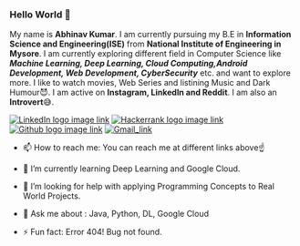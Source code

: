 ### Hello World 👋
My name is **Abhinav Kumar**. I am currently pursuing my B.E in **Information Science and Engineering(ISE)** from **National Institute of Engineering in Mysore**.
I am currently exploring different field in Computer Science like ***Machine Learning, Deep Learning, Cloud Computing,Android Development, Web Development, CyberSecurity*** etc. and want to explore more.
I like to watch movies, Web Series and listining Music and Dark Humour:smiling_imp:. I am active on **Instagram, LinkedIn and Reddit**.
I am also an **Introvert**:sweat_smile:.


[![LinkedIn logo image link](https://img.shields.io/badge/-LinkedIn-blue?style=flat-square&amp;logo=Linkedin&amp;logoColor=white&amp;link=https://www.linkedin.com/in/hemanthkollipara/)](https://www.linkedin.com/in/abhinav-kumar-a78669198/)
[![Hackerrank logo image link](https://img.shields.io/badge/-Hackerrank-2EC866?style=flat-square&amp;logo=HackerRank&amp;logoColor=white&amp;link=https://www.hackerrank.com/Defcon27)](https://www.hackerrank.com/avikr76)
[![Github logo image link](http://img.shields.io/badge/-Github-black?style=flat-square&logo=github&link=https://github.com/Defcon27/)](https://github.com/Avikr76)
[![Gmail_link](https://img.shields.io/badge/-Gmail-d14836?style=flat-square&logo=Gmail&logoColor=white&link=mailto:avikr76@gmail.com)](https://mailto:avikr76@gmail.com)
<!--
**Avikr76/Avikr76** is a ✨ _special_ ✨ repository because its `README.md` (this file) appears on your GitHub profile.
-->
* 📫 How to reach me: You can reach me at different links above:point_up: 
* 🌱 I’m currently learning Deep Learning and Google Cloud.
* 🤔 I’m looking for help with applying Programming Concepts to Real World Projects.

* 💬 Ask me about : Java, Python, DL, Google Cloud
* ⚡ Fun fact: Error 404! Bug not found.


